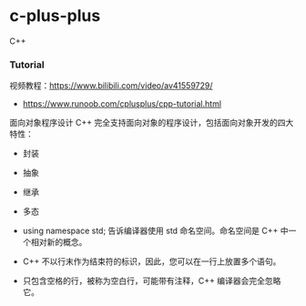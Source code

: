 <!--
 * @Description: 
 * @Author: HCQ
 * @Company(School): UCAS
 * @Date: 2019-12-17 23:38:10
 * @LastEditors: HCQ
 * @LastEditTime: 2020-06-03 00:12:14
 -->
# c-plus-plus
C++

### Tutorial

视频教程：https://www.bilibili.com/video/av41559729/
* https://www.runoob.com/cplusplus/cpp-tutorial.html

面向对象程序设计
C++ 完全支持面向对象的程序设计，包括面向对象开发的四大特性：
* 封装
* 抽象
* 继承
* 多态

* using namespace std; 告诉编译器使用 std 命名空间。命名空间是 C++ 中一个相对新的概念。
* C++ 不以行末作为结束符的标识，因此，您可以在一行上放置多个语句。
* 只包含空格的行，被称为空白行，可能带有注释，C++ 编译器会完全忽略它。

